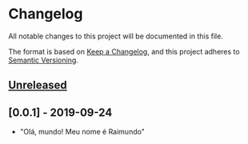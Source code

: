 # Changelog
All notable changes to this project will be documented in this file.

The format is based on [Keep a Changelog](https://keepachangelog.com/en/1.0.0/),
and this project adheres to [Semantic Versioning](https://semver.org/spec/v2.0.0.html).

## [Unreleased]

## [0.0.1] - 2019-09-24
- "Olá, mundo! Meu nome é Raimundo"

[Unreleased]: https://github.com/friendly-tnsvue/friendly-tnsvue-cli/compare/v0.1.0...HEAD

[0.1.0]: https://github.com/friendly-tnsvue/friendly-tnsvue-cli/releases/tag/v0.1.0
